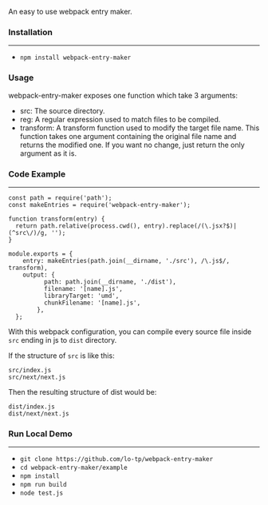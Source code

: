 An easy to use webpack entry maker.


### Installation
---
- `npm install webpack-entry-maker`

### Usage
webpack-entry-maker exposes one function which take 3 arguments:
- src: The source directory.
- reg: A regular expression used to match files to be compiled.
- transform: A transform function used to modify the target file name. This function takes one argument containing the original file name and returns the modified one. If you want no change, just return the only argument as it is.

### Code Example
---
```
const path = require('path');
const makeEntries = require('webpack-entry-maker');

function transform(entry) {
  return path.relative(process.cwd(), entry).replace(/(\.jsx?$)|(^src\/)/g, '');
}

module.exports = {
    entry: makeEntries(path.join(__dirname, './src'), /\.js$/, transform),
    output: {
          path: path.join(__dirname, './dist'),
          filename: '[name].js',
          libraryTarget: 'umd',
          chunkFilename: '[name].js',
        },
  };
```
With this webpack configuration, you can compile every source file inside `src` ending in js to `dist` directory.

If the structure of `src` is like this:
```
src/index.js
src/next/next.js
```
Then the resulting structure of dist would be:
```
dist/index.js
dist/next/next.js
```

### Run Local Demo
---

- `git clone https://github.com/lo-tp/webpack-entry-maker`
- `cd webpack-entry-maker/example`
- `npm install`
- `npm run build`
- `node test.js`
